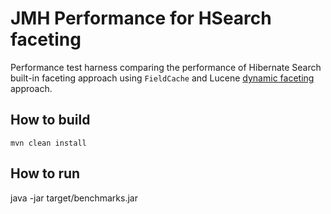 # JMH Performance for HSearch faceting

Performance test harness comparing the performance of Hibernate Search built-in faceting approach
using `FieldCache` and Lucene [dynamic faceting](http://blog.mikemccandless.com/2013/05/dynamic-faceting-with-lucene.html)
approach.

## How to build

    mvn clean install

## How to run

   java -jar target/benchmarks.jar